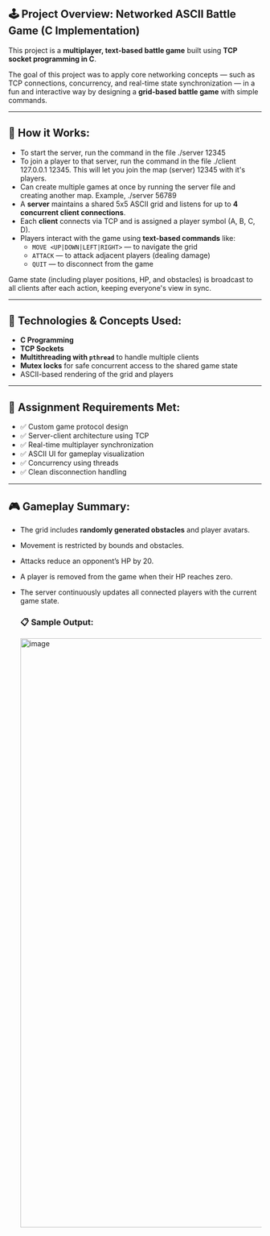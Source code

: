 ## 🕹️ Project Overview: Networked ASCII Battle Game (C Implementation)

This project is a **multiplayer, text-based battle game** built using **TCP socket programming in C**.

The goal of this project was to apply core networking concepts — such as TCP connections, concurrency, and real-time state synchronization — in a fun and interactive way by designing a **grid-based battle game** with simple commands.

---

## 🔗 How it Works:

- To start the server, run the command in the file ./server 12345
- To join a player to that server, run the command in the file ./client 127.0.0.1 12345. This will let you join the map (server) 12345 with it's players.
- Can create multiple games at once by running the server file and creating another map. Example, ./server 56789
- A **server** maintains a shared 5x5 ASCII grid and listens for up to **4 concurrent client connections**.
- Each **client** connects via TCP and is assigned a player symbol (A, B, C, D).
- Players interact with the game using **text-based commands** like:
  - `MOVE <UP|DOWN|LEFT|RIGHT>` — to navigate the grid
  - `ATTACK` — to attack adjacent players (dealing damage)
  - `QUIT` — to disconnect from the game

Game state (including player positions, HP, and obstacles) is broadcast to all clients after each action, keeping everyone's view in sync.

---

## 🧠 Technologies & Concepts Used:

- **C Programming**
- **TCP Sockets**
- **Multithreading with `pthread`** to handle multiple clients
- **Mutex locks** for safe concurrent access to the shared game state
- ASCII-based rendering of the grid and players

---

## 📝 Assignment Requirements Met:

- ✅ Custom game protocol design
- ✅ Server-client architecture using TCP
- ✅ Real-time multiplayer synchronization
- ✅ ASCII UI for gameplay visualization
- ✅ Concurrency using threads
- ✅ Clean disconnection handling

---

## 🎮 Gameplay Summary:

- The grid includes **randomly generated obstacles** and player avatars.
- Movement is restricted by bounds and obstacles.
- Attacks reduce an opponent’s HP by 20.
- A player is removed from the game when their HP reaches zero.
- The server continuously updates all connected players with the current game state.

  ### 📋 Sample Output:
  

  <img width="1170" alt="image" src="https://github.com/user-attachments/assets/c10a75c0-f6fd-4cb3-aad1-896f16fe1ae2" />

